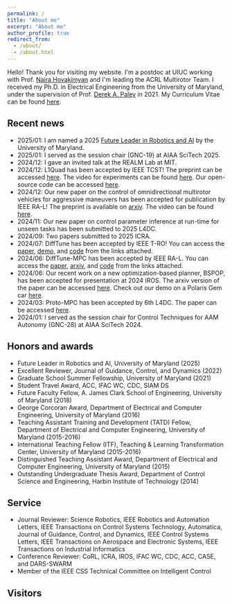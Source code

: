 ```yaml
---
permalink: /
title: "About me"
excerpt: "About me"
author_profile: true
redirect_from: 
  - /about/
  - /about.html
---
```

Hello! Thank you for visiting my website. I'm a postdoc at UIUC working with Prof. [Naira Hovakimyan](https://naira.mechse.illinois.edu/) and I'm leading the ACRL Multirotor Team. I received my Ph.D. in Electrical Engineering from the University of Maryland, under the supervision of Prof. [Derek A. Paley](https://aero.umd.edu/clark/faculty/58/Derek-A-Paley) in 2021. My Curriculum Vitae can be found [here](https://github.com/Sheng-Cheng/Sheng-Cheng.github.io/blob/master/files/CV_Sheng_UIUC.pdf).

Recent news
------
* 2025/01: I am named a 2025 [Future Leader in Robotics and AI](https://robotics.umd.edu/futureleaders) by the University of Maryland. 
* 2025/01: I served as the session chair (GNC-19) at AIAA SciTech 2025.
* 2024/12: I gave an invited talk at the REALM Lab at MIT.
* 2024/12: L1Quad has been accepted by IEEE TCST! The preprint can be accessed [here](https://arxiv.org/abs/2302.07208). The video for experiments can be found [here](https://youtu.be/18-2OqTRJ50?si=jV_EzJ8YnPSNoCVU). Our open-source code can be accessed [here](https://github.com/sigma-pi/L1Quad).
* 2024/12: Our new paper on the control of omnidirectional multirotor vehicles for aggressive maneuvers has been accepted for publication by IEEE RA-L! The preprint is available on [arxiv](https://arxiv.org/abs/2209.10024). The video can be found [here](https://www.youtube.com/watch?v=el9hllYO9r8).
* 2024/11: Our new paper on control parameter inference at run-time for unseen tasks has been submitted to 2025 L4DC.
* 2024/09: Two papers submitted to 2025 ICRA.
* 2024/07: DiffTune has been accepted by IEEE T-RO! You can access the [paper](https://ieeexplore.ieee.org/abstract/document/10599619), [demo](https://www.youtube.com/watch?v=g42UxcIHUdg), and [code](https://github.com/Sheng-Cheng/DiffTuneOpenSource) from the links attached.
* 2024/06: DiffTune-MPC has been accepted by IEEE RA-L. You can access the [paper](https://ieeexplore.ieee.org/abstract/document/10584257), [arxiv](https://arxiv.org/abs/2312.11384), and [code](https://github.com/RonaldTao/DiffTune-MPC) from the links attached.
* 2024/06: Our recent work on a new optimization-based planner, BSPOP, has been accepted for presentation at 2024 IROS. The arxiv version of the paper can be accessed [here](https://arxiv.org/abs/2404.00133). Check out our demo on a Polaris Gem car [here](https://www.youtube.com/watch?v=mQK9Md8BxRA).
* 2024/03: Proto-MPC has been accepted by 6th L4DC. The paper can be accessed [here](https://proceedings.mlr.press/v242/gu24a.html).
* 2024/01: I served as the session chair for Control Techniques for AAM Autonomy (GNC-28) at AIAA SciTech 2024.
<!--- * 2023/09: Our research and student team have been featured on MechSE news. Check for more details [here](https://mechse.illinois.edu/news/stories/up-in-the-air). --->
<!--- * 2023/08: I gave an invited talk at the Long Feng Science Forum at CUHK-Shenzhen. --->
<!--- * 2023/07: I gave an invited talk at the [Robotics and Perception Group](https://rpg.ifi.uzh.ch/) at the University of Zurich. --->
<!--- * 2023/04: Our new paper on hyperparameter-free auto-tuning using DiffTune has been accepted by L4DC for oral presentation (**9.5% acceptance rate**)! The preprint is available [here]([https://youtu.be/i8Lms1cOoyI](https://arxiv.org/abs/2212.03194)). The presentation is available [here](https://www.youtube.com/live/9dk6tRNxUU8?feature=share&t=22479). --->
<!--- * 2023/04: Our new paper on cooperative estimation and control of a diffusion-based spatiotemporal process has been accepted by Autonomous Robots! The demo experiment can be found [here](https://youtu.be/i8Lms1cOoyI). Paper can be accessed [here](https://link.springer.com/article/10.1007/s10514-023-10105-9). --->
<!--- * 2023/04: Our new paper on fast UAV trajectory planning via simultaneous spatial and temporal assignments has been accepted by IEEE RA-L! The preprint is available on [arxiv](https://arxiv.org/abs/2211.15902). --->
<!--- * 2023/04: Our exhibit won third place for The Future Today award at this year's Engineering Open House! More information can be found [here](https://eohillinois.org/). --->
<!--- * 2023/03: I gave an invited talk at the [Robotics Seminar](https://robotics.illinois.edu/robotics-seminar-series/) in UIUC. --->
<!--- * 2023/02: I gave an invited talk at [Dr. Bo Li's group](https://aisecure.github.io/) in UIUC.
<!--- * 2023/02: I gave an invited talk at the [Robotics and Controls Seminar](https://rcs.charlotte.edu/seminar) in UNC Charlotte. --->
<!--- * 2023/01: Our [GN&C Workshop](https://virtualscitech.aiaa.org/Category/f804d236-1b50-4d7a-b21f-780d9f805aeb) focusing on machine-learning for safety-critical systems in Advanced Air Mobility has been held successfully at 2023 AIAA SciTech! Many thanks to our colleagues at NASA and GaTech! --->
<!--- * 2023/01: Our L1Quad video has been featured by IEEE Spectrum’s [Video Friday](https://spectrum.ieee.org/video-friday-robots-at-night#:~:text=Quadrotors%20are%20deployed,case%20by%20case.). Thanks, IEEE Spectrum! --->
<!--- * 2022/12: I gave a spotlight talk on DiffTune at the RoboAdapt Workshop at CoRL 2022. The schedule can be found [here](https://sites.google.com/view/roboadapt/schedule?authuser=0). --->
<!--- * 2022/11: A compilation of demos for robust quadrotor flight against uncertainties (L1Quad) is available on [video](https://youtu.be/18-2OqTRJ50). The paper will be submitted soon. --->
<!---* 2022/09: Our new paper on the control of omnidirectional multirotor vehicles has been submitted! The preprint is available on [arxiv](https://arxiv.org/abs/2209.10024). The video can be found [here](https://youtu.be/Ip6MeS7rLhI). --->
<!--- * 2022/05: We recently open-sourced our implementation of L1 adaptive augmentation on a Mambo quadrotor. Here's the [repo](https://github.com/HovakimyanResearch/L1-Mambo)  We will release our C++ implementation soon this summer! --->
<!--- * 2022/01: Our paper on L1 augmentation of geometric tracking control for quadrotors has been presented at ICRA 2022! The paper can be accessed [here](https://ieeexplore.ieee.org/document/9811946). The video for experiments can be found [here](https://youtu.be/25Z7iAkZ5xw). --->



Honors and awards
------
* Future Leader in Robotics and AI, University of Maryland (2025)
* Excellent Reviewer, Journal of Guidance, Control, and Dynamics (2022)
* Graduate School Summer Fellowship, University of Maryland (2021) <!--- for students delayed by COVID-19. --->
* Student Travel Award, ACC, IFAC WC, CDC, SIAM DS <!--- ACC (2019 2020 2021) CDC (2020) SIAM DS (2021)--->
* Future Faculty Fellow, A. James Clark School of Engineering, University of Maryland (2018)
* George Corcoran Award, Department of Electrical and Computer Engineering, University of Maryland (2016)
* Teaching Assistant Training and Development (TATD) Fellow, Department of Electrical and Computer Engineering, University of Maryland (2015-2016) 
* International Teaching Fellow (ITF), Teaching & Learning Transformation Center, University of Maryland (2015-2016) 
* Distinguished Teaching Assistant Award, Department of Electrical and Computer Engineering, University of Maryland (2015)
* Outstanding Undergraduate Thesis Award, Department of Control Science and Engineering, Harbin Institute of Technology (2014) <!---thesis title: "Design of the GPS/MEMS IMU
Combined Navigation System"--->

Service
------
* Journal Reviewer: Science Robotics, IEEE Robotics and Automation Letters, IEEE Transactions on Control Systems Technology, Automatica, Journal of Guidance, Control, and Dynamics, IEEE Control Systems Letters, IEEE Transactions on Aerospace and Electronic Systems, IEEE Transactions on Industrial Informatics
* Conference Reviewer: CoRL, ICRA, IROS, IFAC WC, CDC, ACC, CASE, and DARS-SWARM
* Member of the IEEE CSS Technical Committee on Intelligent Control

Visitors
------
<script type="text/javascript" id="clustrmaps" src="//cdn.clustrmaps.com/map_v2.js?d=oXLUS-3Iesx-b_7fwyX7vOsyE4f4gwugR3oIU_mKEf4"></script>
